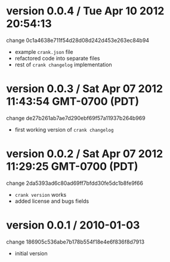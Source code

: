 
version 0.0.4 / Tue Apr 10 2012 20:54:13
=======================================================
change 0c1a4638e711f54d28d08d242d453e263ec84b94

* example `crank.json` file
* refactored code into separate files
* rest of `crank changelog` implementation


version 0.0.3 / Sat Apr 07 2012 11:43:54 GMT-0700 (PDT)
=======================================================
change de27b261ab7ae7d290ebf69f57a11937b264b969

* first working version of `crank changelog`


version 0.0.2 / Sat Apr 07 2012 11:29:25 GMT-0700 (PDT)
=======================================================
change 2da5393ad6c80ad69ff7bfdd30fe5dc1b8fe9f66

* `crank version` works
* added license and bugs fields


version 0.0.1 / 2010-01-03
==========================
change 186905c536abe7b178b554f18e4e6f836f8d7913

* initial version

